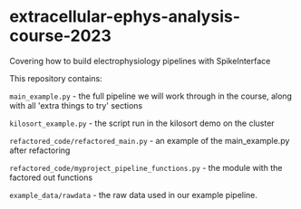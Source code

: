 # extracellular-ephys-analysis-course-2023
Covering how to build electrophysiology pipelines with SpikeInterface

This repository contains:

`main_example.py` - the full pipeline we will work through in the course, along with all 'extra things to try' sections

`kilosort_example.py` - the script run in the kilosort demo on the cluster

`refactored_code/refactored_main.py` - an example of the main_example.py after refactoring

`refactored_code/myproject_pipeline_functions.py` - the module with the factored out functions

`example_data/rawdata` - the raw data used in our example pipeline. 
